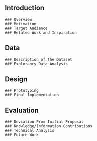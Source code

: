 ## Introduction
    ### Overview
    ### Motivation
    ### Target Audience
    ### Related Work and Inspiration
## Data
    ### Description of the Dataset
    ### Exploraory Data Analysis
## Design
    ### Prototyping
    ### Final Implementation
## Evaluation
    ### Deviation From Initial Proposal
    ### Knowledge/Information Contributions
    ### Technical Analysis
    ### Future Work